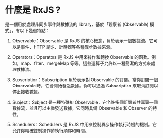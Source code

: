 # 什麼是 RxJS ?
是一個用於處理非同步事件與數據流的 library，基於「觀察者 (Observable) 模式」，有以下幾個特點：

1. Observable：Observable 是 RxJS 的核心概念，用於表示一個數據流。它可以是事件、HTTP 請求、計時器等各種異步數據來源。

2. Operators：Operators 是 RxJS 中用來操作和轉換 Observable 的函數。例如，map、filter、mergeMap 等等。這些運算子允許以一種簡潔的方式來處理數據流。

3. Subscription：Subscription 用於表示對 Observable 的訂閱。當你訂閱一個 Observable 時，它會開始發送數據。你可以通過 Subscription 來取消訂閱以停止接收數據。

4. Subject：Subject 是一種特殊的 Observable，它允許多個訂閱者共享同一個數據流，並且可以主動發送數據。它同時具備 Observable 和 Observer 的特性。

5. Schedulers：Schedulers 是 RxJS 中用來控制異步操作執行時機的機制。它允許你精確控制操作的執行順序和時間。